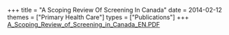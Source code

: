 +++
title = "A Scoping Review Of Screening In Canada"
date = 2014-02-12
themes = ["Primary Health Care"]
types = ["Publications"]
+++
[A_Scoping_Review_of_Screening_in_Canada_EN.PDF](/files/A_Scoping_Review_of_Screening_in_Canada_EN.PDF)
